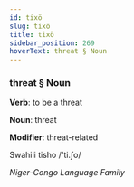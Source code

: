 ```yaml
---
id: tixö
slug: tixö
title: tixö
sidebar_position: 269
hoverText: threat § Noun
---
```


### threat § Noun

**Verb**: to be a threat

**Noun**: threat

**Modifier**: threat-related

Swahili tisho /'ti.ʃo/

*Niger-Congo Language Family*
